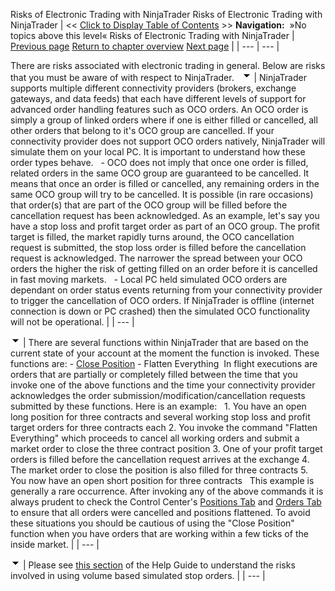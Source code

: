﻿
Risks of Electronic Trading with NinjaTrader
Risks of Electronic Trading with NinjaTrader
| << [Click to Display Table of Contents](risks_of_electronic_trading_wi.md) >> **Navigation:**   »No topics above this level«   Risks of Electronic Trading with NinjaTrader | [Previous page](risk_disclosures.md) [Return to chapter overview](welcome.md) [Next page](tos.md) |
| --- | --- |

There are risks associated with electronic trading in general. Below are risks that you must be aware of with respect to NinjaTrader.
 
![tog_minus](tog_minus.gif)
| NinjaTrader supports multiple different connectivity providers (brokers, exchange gateways, and data feeds) that each have different levels of support for advanced order handling features such as OCO orders. An OCO order is simply a group of linked orders where if one is either filled or cancelled, all other orders that belong to it's OCO group are cancelled. If your connectivity provider does not support OCO orders natively, NinjaTrader will simulate them on your local PC. It is important to understand how these order types behave.   - OCO does not imply that once one order is filled, related orders in the same OCO group are guaranteed to be cancelled. It means that once an order is filled or cancelled, any remaining orders in the same OCO group will try to be cancelled. It is possible (in rare occasions) that order(s) that are part of the OCO group will be filled before the cancellation request has been acknowledged. As an example, let's say you have a stop loss and profit target order as part of an OCO group. The profit target is filled, the market rapidly turns around, the OCO cancellation request is submitted, the stop loss order is filled before the cancellation request is acknowledged. The narrower the spread between your OCO orders the higher the risk of getting filled on an order before it is cancelled in fast moving markets.   - Local PC held simulated OCO orders are dependant on order status events returning from your connectivity provider to trigger the cancellation of OCO orders. If NinjaTrader is offline (internet connection is down or PC crashed) then the simulated OCO functionality will not be operational. |
| --- |

![tog_minus](tog_minus.gif)
| There are several functions within NinjaTrader that are based on the current state of your account at the moment the function is invoked. These functions are: - [Close Position](closing_a_position_or_atm_stra.md) - Flatten Everything  In flight executions are orders that are partially or completely filled between the time that you invoke one of the above functions and the time your connectivity provider acknowledges the order submission/modification/cancellation requests submitted by these functions. Here is an example:   1. You have an open long position for three contracts and several working stop loss and profit target orders for three contracts each 2. You invoke the command "Flatten Everything" which proceeds to cancel all working orders and submit a market order to close the three contract position 3. One of your profit target orders is filled before the cancellation request arrives at the exchange 4. The market order to close the position is also filled for three contracts 5. You now have an open short position for three contracts   This example is generally a rare occurrence. After invoking any of the above commands it is always prudent to check the Control Center's [Positions Tab](positions_tab.md) and [Orders Tab](orders_tab.md) to ensure that all orders were cancelled and positions flattened. To avoid these situations you should be cautious of using the "Close Position" function when you have orders that are working within a few ticks of the inside market. |
| --- |

![tog_minus](tog_minus.gif)
| Please see [this section](simulated_stop_orders.md) of the Help Guide to understand the risks involved in using volume based simulated stop orders. |
| --- |

 
